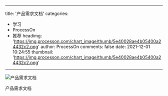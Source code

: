 
---
title: '产品需求文档'
categories: 
 - 学习
 - ProcessOn
 - 推荐
headimg: 'https://img.processon.com/chart_image/thumb/5e40028ae4b05400a24432c2.png'
author: ProcessOn
comments: false
date: 2021-12-01 10:24:55
thumbnail: 'https://img.processon.com/chart_image/thumb/5e40028ae4b05400a24432c2.png'
---

<div>   
<img class="thumb" alt="产品需求文档" src="https://img.processon.com/chart_image/thumb/5e40028ae4b05400a24432c2.png" referrerpolicy="no-referrer">
<p>产品需求文档</p>  
</div>
            